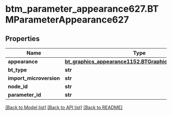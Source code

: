 # btm_parameter_appearance627.BTMParameterAppearance627

## Properties
Name | Type | Description | Notes
------------ | ------------- | ------------- | -------------
**appearance** | [**bt_graphics_appearance1152.BTGraphicsAppearance1152**](BTGraphicsAppearance1152.md) |  | [optional] 
**bt_type** | **str** |  | [optional] 
**import_microversion** | **str** |  | [optional] 
**node_id** | **str** |  | [optional] 
**parameter_id** | **str** |  | [optional] 

[[Back to Model list]](../README.md#documentation-for-models) [[Back to API list]](../README.md#documentation-for-api-endpoints) [[Back to README]](../README.md)


